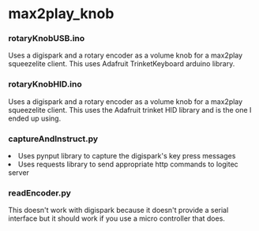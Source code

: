 # max2play_knob

<H3>rotaryKnobUSB.ino</H3>
Uses a digispark and a rotary encoder as a volume knob for a max2play squeezelite client. This uses Adafruit TrinketKeyboard arduino library.

<H3>rotaryKnobHID.ino</H3>
Uses a digispark and a rotary encoder as a volume knob for a max2play squeezelite client. This uses the Adafruit trinket HID library and is the one I ended up using.


<H3>captureAndInstruct.py</H3>
<LI>Uses pynput library to capture the digispark's key press messages
<LI>Uses requests library to send appropriate http commands to logitec server

<H3>readEncoder.py</H3>
This doesn't work with digispark because it doesn't provide a serial interface but it should work if you use a micro controller that does.
